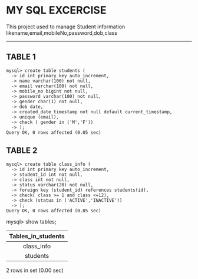 # MY SQL EXCERCISE

This project used to manage Student information likename,email,mobileNo,password,dob,class
  ___

  ## TABLE 1 

  ```
  mysql> create table students (
    -> id int primary key auto_increment,
    -> name varchar(100) not null,
    -> email varchar(100) not null,
    -> mobile_no bigint not null,
    -> password varchar(100) not null,
    -> gender char(1) not null,
    -> dob date,
    -> created_date timestamp not null default current_timestamp,
    -> unique (email),
    -> check ( gender in ('M','F'))
    -> );
Query OK, 0 rows affected (0.05 sec)
  ```
  ## TABLE 2 

  ```
  mysql> create table class_info (
    -> id int primary key auto_increment,
    -> student_id int not null,
    -> class int not null,
    -> status varchar(20) not null,
    -> foreign key (student_id) references students(id),
    -> check( class >= 1 and class <=12),
    -> check (status in ('ACTIVE','INACTIVE'))
    -> );
Query OK, 0 rows affected (0.05 sec)
  ```
  mysql> show tables;

  
| Tables_in_students |
|:------------------:|
| class_info         |
| students           |


2 rows in set (0.00 sec)


